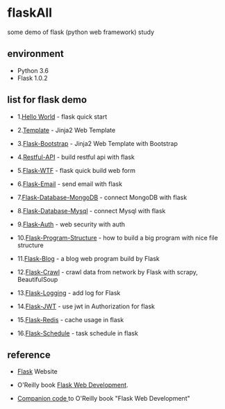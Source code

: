 # flaskAll

some demo of flask (python web framework) study

## environment

* Python 3.6
* Flask 1.0.2

## list for flask demo 

* 1.[Hello World](/1.hello-world) - flask quick start

* 2.[Template](./2.templates) - Jinja2 Web Template

* 3.[Flask-Bootstrap](./3.templates-bootstrap) - Jinja2 Web Template with Bootstrap

* 4.[Restful-API](./4.restful-api) - build restful api with flask

* 5.[Flask-WTF](./5.flask-wtf) - flask quick build web form 

* 6.[Flask-Email](./6.flask-email) - send email with flask

* 7.[Flask-Database-MongoDB](./7.database-mongo) - connect MongoDB with flask

* 8.[Flask-Database-Mysql](./8.database-mysql) - connect Mysql with flask

* 9.[Flask-Auth](./9.flask-auth)  - web security with auth

* 10.[Flask-Program-Structure](/10.program-structure) - how to build a big program with nice file structure

* 11.[Flask-Blog](/11.flask-blog) - a blog web program build by Flask

* 12.[Flask-Crawl](/12.flask-crawl) - crawl data from network by Flask with scrapy, BeautifulSoup

* 13.[Flask-Logging](/13.flask-logging) - add log for Flask

* 14.[Flask-JWT](/14.flask-jwt) -  use jwt in Authorization for flask

* 15.[Flask-Redis](/15.flask-redis) -  cache usage in flask

* 16.[Flask-Schedule](/16.flask-schedule) -  task schedule in flask

## reference

* [Flask](http://flask.pocoo.org/) Website

* O'Reilly book [Flask Web Development](http://www.flaskbook.com).

* [Companion code ](https://github.com/miguelgrinberg/flasky)  to O'Reilly book "Flask Web Development"



